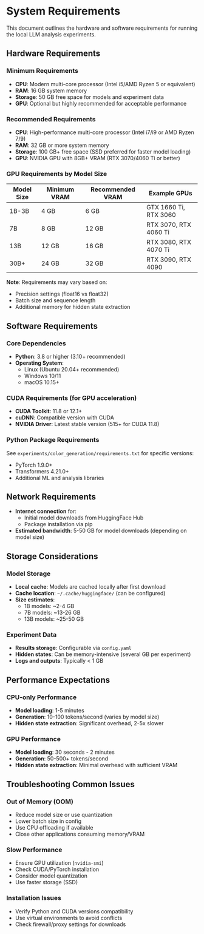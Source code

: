 # System Requirements

This document outlines the hardware and software requirements for running the local LLM analysis experiments.

## Hardware Requirements

### Minimum Requirements
- **CPU**: Modern multi-core processor (Intel i5/AMD Ryzen 5 or equivalent)
- **RAM**: 16 GB system memory
- **Storage**: 50 GB free space for models and experiment data
- **GPU**: Optional but highly recommended for acceptable performance

### Recommended Requirements
- **CPU**: High-performance multi-core processor (Intel i7/i9 or AMD Ryzen 7/9)
- **RAM**: 32 GB or more system memory
- **Storage**: 100 GB+ free space (SSD preferred for faster model loading)
- **GPU**: NVIDIA GPU with 8GB+ VRAM (RTX 3070/4060 Ti or better)

### GPU Requirements by Model Size

| Model Size | Minimum VRAM | Recommended VRAM | Example GPUs |
|------------|--------------|------------------|--------------|
| 1B-3B      | 4 GB         | 6 GB            | GTX 1660 Ti, RTX 3060 |
| 7B         | 8 GB         | 12 GB           | RTX 3070, RTX 4060 Ti |
| 13B        | 12 GB        | 16 GB           | RTX 3080, RTX 4070 Ti |
| 30B+       | 24 GB        | 32 GB           | RTX 3090, RTX 4090 |

**Note**: Requirements may vary based on:
- Precision settings (float16 vs float32)
- Batch size and sequence length
- Additional memory for hidden state extraction

## Software Requirements

### Core Dependencies
- **Python**: 3.8 or higher (3.10+ recommended)
- **Operating System**:
  - Linux (Ubuntu 20.04+ recommended)
  - Windows 10/11
  - macOS 10.15+

### CUDA Requirements (for GPU acceleration)
- **CUDA Toolkit**: 11.8 or 12.1+
- **cuDNN**: Compatible version with CUDA
- **NVIDIA Driver**: Latest stable version (515+ for CUDA 11.8)

### Python Package Requirements
See `experiments/color_generation/requirements.txt` for specific versions:
- PyTorch 1.9.0+
- Transformers 4.21.0+
- Additional ML and analysis libraries

## Network Requirements
- **Internet connection** for:
  - Initial model downloads from HuggingFace Hub
  - Package installation via pip
- **Estimated bandwidth**: 5-50 GB for model downloads (depending on model size)

## Storage Considerations

### Model Storage
- **Local cache**: Models are cached locally after first download
- **Cache location**: `~/.cache/huggingface/` (can be configured)
- **Size estimates**:
  - 1B models: ~2-4 GB
  - 7B models: ~13-26 GB
  - 13B models: ~25-50 GB

### Experiment Data
- **Results storage**: Configurable via `config.yaml`
- **Hidden states**: Can be memory-intensive (several GB per experiment)
- **Logs and outputs**: Typically < 1 GB

## Performance Expectations

### CPU-only Performance
- **Model loading**: 1-5 minutes
- **Generation**: 10-100 tokens/second (varies by model size)
- **Hidden state extraction**: Significant overhead, 2-5x slower

### GPU Performance
- **Model loading**: 30 seconds - 2 minutes
- **Generation**: 50-500+ tokens/second
- **Hidden state extraction**: Minimal overhead with sufficient VRAM

## Troubleshooting Common Issues

### Out of Memory (OOM)
- Reduce model size or use quantization
- Lower batch size in config
- Use CPU offloading if available
- Close other applications consuming memory/VRAM

### Slow Performance
- Ensure GPU utilization (`nvidia-smi`)
- Check CUDA/PyTorch installation
- Consider model quantization
- Use faster storage (SSD)

### Installation Issues
- Verify Python and CUDA versions compatibility
- Use virtual environments to avoid conflicts
- Check firewall/proxy settings for downloads